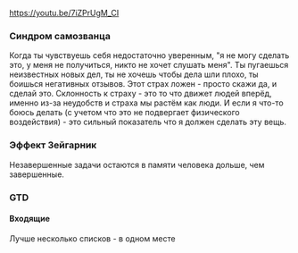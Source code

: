 https://youtu.be/7iZPrUgM_CI

### Синдром самозванца
Когда ты чувствуешь себя недостаточно уверенным, "я не могу сделать это, у меня не получиться, никто не хочет слушать меня". Ты пугаешься неизвестных новых дел, ты не хочешь чтобы дела шли плохо, ты боишься негативных отзывов. Этот страх ложен - просто скажи да, и сделай это. Склонность к страху - это то что движет людей вперёд, именно из-за неудобств и страха мы растём как люди. И если я что-то боюсь делать (с учетом что это не подвергает физического воздействия) - это сильный показатель что я должен сделать эту вещь. 

### Эффект Зейгарник
Незавершенные задачи остаются в памяти человека дольше, чем завершенные.

### GTD
#### Входящие
Лучше несколько списков - в одном месте
